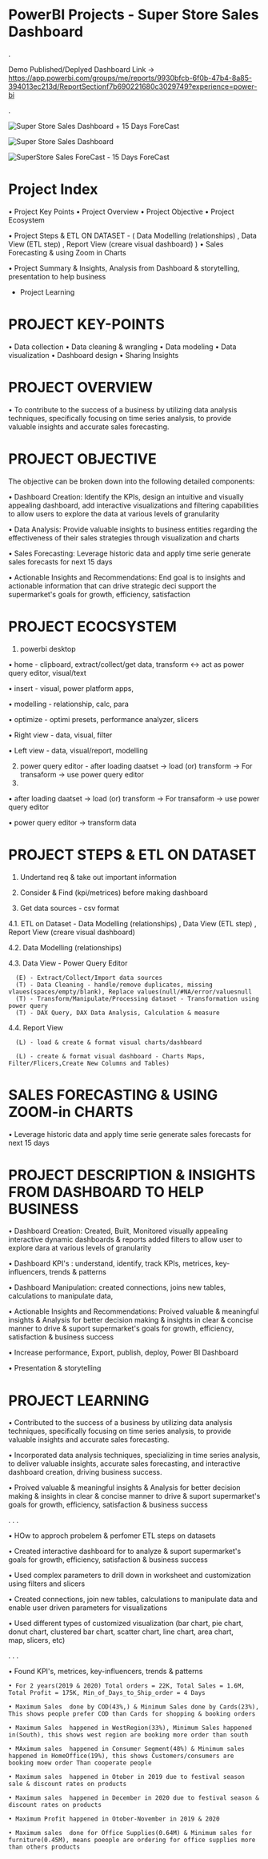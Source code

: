 # PowerBI Projects - Super Store Sales Dashboard

.

Demo Published/Deplyed Dashboard Link -> https://app.powerbi.com/groups/me/reports/9930bfcb-6f0b-47b4-8a85-394013ec213d/ReportSectionf7b690221680c3029749?experience=power-bi

.

![Super Store Sales Dashboard + 15 Days ForeCast](https://github.com/akashkam559/PowerBI-Project-SuperStore-Sales-Dashboard/assets/41515202/2de7c991-d22b-403c-b3b1-2939e0e9833e)

![Super Store Sales Dashboard](https://github.com/akashkam559/PowerBI-Project-SuperStore-Sales-Dashboard/assets/41515202/8837bc2d-099c-446c-a1c0-8ed872d4de8e)

![SuperStore Sales ForeCast - 15 Days ForeCast](https://github.com/akashkam559/PowerBI-Project-SuperStore-Sales-Dashboard/assets/41515202/5609e371-7b1d-48bf-80d1-8fe2b3459d87)


# Project Index

• Project Key Points
• Project Overview
• Project Objective
• Project Ecosystem

• Project Steps & ETL ON DATASET - ( Data Modelling (relationships) , Data View (ETL step) , Report View (creare visual dashboard) )
• Sales Forecasting & using Zoom in Charts

• Project Summary & Insights, Analysis from Dashboard & storytelling, presentation to help business 
* Project Learning 





# PROJECT KEY-POINTS

• Data collection
• Data cleaning & wrangling
• Data modeling
• Data visualization
• Dashboard design
• Sharing Insights





# PROJECT OVERVIEW

• To contribute to the success of a business by utilizing data analysis techniques, specifically focusing on time series analysis, to provide valuable insights and accurate sales forecasting.





# PROJECT OBJECTIVE

The objective can be broken down into the following detailed components:

• Dashboard Creation: Identify the KPIs, design an intuitive and visually appealing dashboard, add interactive visualizations and filtering capabilities to allow users to explore the data at various levels of granularity

• Data Analysis: Provide valuable insights to business entities regarding the effectiveness of their sales strategies through visualization and charts

• Sales Forecasting: Leverage historic data and apply time serie generate sales forecasts for next 15 days

• Actionable Insights and Recommendations: End goal is to insights and actionable information that can drive strategic deci support the supermarket's goals for growth, efficiency, satisfaction






# PROJECT ECOCSYSTEM

1. powerbi desktop
   
  • home - clipboard, extract/collect/get data,   transform <-> act as power query editor,   visual/text

  • insert - visual, power platform apps,

  • modelling - relationship, calc, para

  • optimize - optimi presets, performance analyzer, slicers


  • Right view - data, visual, filter
  
  • Left view - data, visual/report, modelling

2. power query editor - after loading daatset -> load (or) transform -> For transaform -> use power query editor
3. 
  • after loading daatset -> load (or) transform -> For transaform -> use power query editor

  • power query editor -> transform data






# PROJECT STEPS & ETL ON DATASET

1. Undertand req & take out important information

2. Consider & Find (kpi/metrices) before making dashboard 

3. Get data sources - csv format

4.1. ETL on Dataset - Data Modelling (relationships) , Data View (ETL step) , Report View (creare visual dashboard)

4.2. Data Modelling (relationships)

4.3. Data View - Power Query Editor 

      (E) - Extract/Collect/Import data sources
      (T) - Data Cleaning - handle/remove duplicates, missing vlaues(spaces/empty/blank), Replace values(null/#NA/error/valuesnull
      (T) - Transform/Manipulate/Processing dataset - Transformation using power query 
      (T) - DAX Query, DAX Data Analysis, Calculation & measure
  
4.4. Report View 

      (L) - load & create & format visual charts/dashboard 
      
      (L) - create & format visual dashboard - Charts Maps, Filter/Flicers,Create New Columns and Tables)







# SALES FORECASTING & USING ZOOM-in CHARTS

• Leverage historic data and apply time serie generate sales forecasts for next 15 days







# PROJECT DESCRIPTION & INSIGHTS FROM DASHBOARD TO HELP BUSINESS

• Dashboard Creation: Created, Built, Monitored visually appealing interactive dynamic dashboards & reports added filters to allow user to explore dara at various levels of granularity

• Dashboard KPI's : understand, identify, track KPIs, metrices, key-influencers, trends & patterns

• Dashboard Manipulation: created connections, joins new tables, calculations to manipulate data, 

• Actionable Insights and Recommendations: Proived valuable & meaningful insights & Analysis for better decision making & insights in clear & concise manner to drive & suport supermarket's goals for growth, efficiency, satisfaction & business success 

• Increase performance, Export, publish, deploy, Power BI Dashboard

• Presentation & storytelling 






# PROJECT LEARNING

• Contributed to the success of a business by utilizing data analysis techniques, specifically focusing on time series analysis, to provide valuable insights and accurate sales forecasting.

• Incorporated data analysis techniques, specializing in time series analysis, to deliver valuable insights, accurate sales forecasting, and interactive dashboard creation, driving business success.

• Proived valuable & meaningful insights & Analysis for better decision making & insights in clear & concise manner to drive & suport supermarket's goals for growth, efficiency, satisfaction & business success 


.
.
.


• HOw to approch probelem & perfomer ETL steps on datasets 

• Created interactive dashboard for to analyze & suport supermarket's goals for growth, efficiency, satisfaction & business success 

• Used complex parameters to drill down in worksheet and customization using filters and slicers 

• Created connections, join new tables, calculations to manipulate data and enable user driven parameters for visualizations

• Used different types of customized visualization (bar chart, pie chart, donut chart, clustered bar chart, scatter chart, line chart, area chart, map, slicers, etc)


.
.
.


• Found KPI's, metrices, key-influencers, trends & patterns

	• For 2 years(2019 & 2020) Total orders = 22K, Total Sales = 1.6M, Total Profit = 175K, Min_of_Days_to_Ship_order = 4 Days
 
	• Maximum Sales  done by COD(43%,) & Minimum Sales done by Cards(23%), This shows people prefer COD than Cards for shopping & booking orders
 
	• Maximum Sales  happened in WestRegion(33%), Minimum Sales happened in(South), this shows west region are booking more order than south 
 
	• MAximum sales  happened in Consumer Segment(48%) & Minimum sales happened in HomeOffice(19%), this shows Customers/consumers are booking moew order Than cooperate people
 
	• Maximum sales  happened in Otober in 2019 due to festival season sale & discount rates on products
 
	• Maximum sales  happened in December in 2020 due to festival season & discount rates on products
 
	• Maximum Profit happened in Otober-November in 2019 & 2020 
 
	• Maximum sales  done for Office Supplies(0.64M) & Minimum sales for furniture(0.45M), means poeople are ordering for office supplies more than others products





















